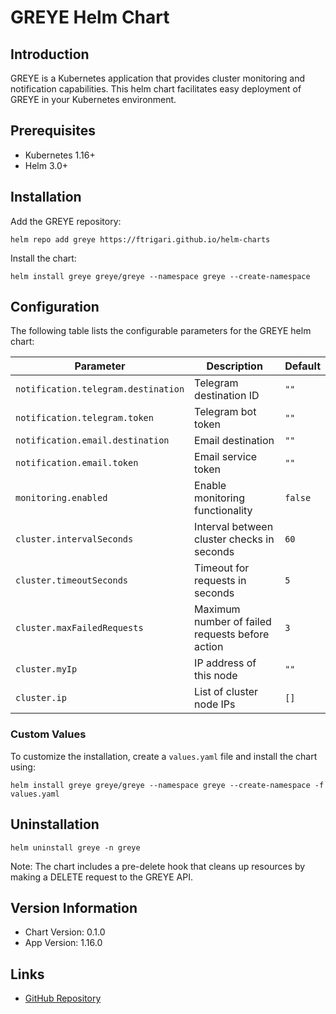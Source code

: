 # GREYE Helm Chart

## Introduction

GREYE is a Kubernetes application that provides cluster monitoring and notification capabilities. This helm chart facilitates easy deployment of GREYE in your Kubernetes environment.

## Prerequisites

- Kubernetes 1.16+
- Helm 3.0+

## Installation

Add the GREYE repository:

```shell
helm repo add greye https://ftrigari.github.io/helm-charts
```

Install the chart:

```shell
helm install greye greye/greye --namespace greye --create-namespace
```

## Configuration

The following table lists the configurable parameters for the GREYE helm chart:

| Parameter | Description | Default |
|-----------|-------------|---------|
| `notification.telegram.destination` | Telegram destination ID | `""` |
| `notification.telegram.token` | Telegram bot token | `""` |
| `notification.email.destination` | Email destination | `""` |
| `notification.email.token` | Email service token | `""` |
| `monitoring.enabled` | Enable monitoring functionality | `false` |
| `cluster.intervalSeconds` | Interval between cluster checks in seconds | `60` |
| `cluster.timeoutSeconds` | Timeout for requests in seconds | `5` |
| `cluster.maxFailedRequests` | Maximum number of failed requests before action | `3` |
| `cluster.myIp` | IP address of this node | `""` |
| `cluster.ip` | List of cluster node IPs | `[]` |

### Custom Values

To customize the installation, create a `values.yaml` file and install the chart using:

```shell
helm install greye greye/greye --namespace greye --create-namespace -f values.yaml
```

## Uninstallation

```shell
helm uninstall greye -n greye
```

Note: The chart includes a pre-delete hook that cleans up resources by making a DELETE request to the GREYE API.

## Version Information

- Chart Version: 0.1.0
- App Version: 1.16.0

## Links

- [GitHub Repository](https://github.com/ftrigari/helm-charts)
